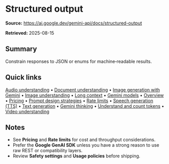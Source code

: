 # Structured output

**Source:** https://ai.google.dev/gemini-api/docs/structured-output

**Retrieved:** 2025-08-15

## Summary
Constrain responses to JSON or enums for machine‑readable results.

## Quick links
[Audio understanding](audio.md) • [Document understanding](document-processing.md) • [Image generation with Gemini](image-generation.md) • [Image understanding](image-understanding.md) • [Long context](long-context.md) • [Gemini models](models.md) • [Overview](overview.md) • [Pricing](pricing.md) • [Prompt design strategies](prompting-strategies.md) • [Rate limits](rate-limits.md) • [Speech generation (TTS)](speech-generation.md) • [Text generation](text-generation.md) • [Gemini thinking](thinking.md) • [Understand and count tokens](tokens.md) • [Video understanding](video-understanding.md)

## Notes
- See **Pricing** and **Rate limits** for cost and throughput considerations.
- Prefer the **Google GenAI SDK** unless you have a strong reason to use raw REST or compatibility layers.
- Review **Safety settings** and **Usage policies** before shipping.
